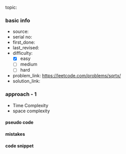 topic:

### basic info
- source: 
- serial no:
- first_done:
- last_revised:
- difficulty:
	- [x] easy
	- [ ] medium
	- [ ] hard
- problem_link: https://leetcode.com/problems/sqrtx/
- solution_link:

### approach - 1
- Time Complexity
- space complexity

#### pseudo code

#### mistakes

#### code snippet
```python

```
